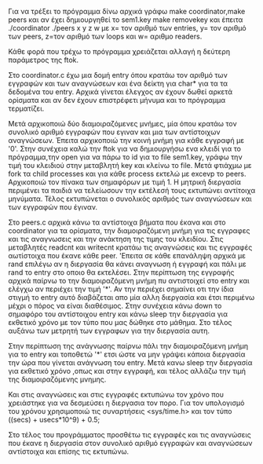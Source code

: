 
Για να τρέξει το πρόγραμμα δίνω αρχικά γράφω make coordinator,make peers και αν έχει δημιουργηθεί το sem1.key make removekey και έπειτα ./coordinator ./peers x y z w με x= τον αριθμό των entries, y= τον αριθμό των peers, z=τον αριθμό των loops και w= αριθμo readers.

Κάθε φορά που τρέχω το πρόγραμμα χρειάζεται αλλαγή η δεύτερη παράμετρος της ftok.

Στο coordinator.c έχω μια δομή entry όπου κρατάω τον αριθμό των εγγραφών και των αναγνώσεων και ένα δείκτη για char* για τα τα δεδομένα του entry. Αρχικά γίνεται έλεγχος αν έχουν δωθεί αρκετά ορίσματα και αν δεν έχουν επιστρέφετι μήνυμα και το πρόγραμμα τερματίζει. 

Μετά αρχικοποιώ δύο διαμοιραζόμενες μνήμες, μία όπου κρατάω τον συνολικό αριθμό εγγραφών που εγιναν και μια των αντίστοιχων αναγνώσεων. Έπειτα αρχικοποιώ την κοινή μνήμη για κάθε εγγραφή με '0'. Στην συνέχεια καλώ την ftok για να δημιουργήσω ενα κλειδί για το πρόγραμμα,την open για να πάρω το id για το file sem1.key, γράφω την τιμή του κλειδιού στην μεταβλητή key και κλείνω το file. Μετά φτιάχμω με fork τα child processes και για κάθε process εκτελώ με excevp το peers. Αρχικοποιώ τον πίνακα των σημαφόρων με τιμή 1. Η μητρική διεργασία περιμένει τα παιδιά να τελείωσουν την εκτέλεσή τους εκτυπώνει αντίτοιχα μηνύματα. Τέλος εκτυπώνεται ο συνολικός αριθμός των αναγνώσεων και των εγγραφών που έγιναν.

Στο peers.c αρχικά κάνω τα αντίστοιχα βήματα που έκανα και στο coordinator για τα ορίσματα, την διαμοιραζόμενη μνήμη για τις εγγραφες και τις αναγνωσεις και την ανάκτηση της τιμης του κλειδίου. Στις μεταβλητές readcnt και writecnt κρατάω τις αναγνώσεις και τις εγγραφές αωτίστοιχα που έκανε κάθε peer. 'Επειτα σε κάθε επανάληψη αρχικά με rand επιλέγω αν η διεργασία θα κάνει αναγνωση ή εγγραφή και πάλι με rand το entry στο οποιο θα εκτελέσει. Στην περίπτωση της εγγραφής αρχικά παίρνω το την διαμοιραζόμενη μνήμη πυ αντιστοιχεί στο entry και ελέγχω αν περιέχει την τιμή '*'. Αν την περιέχει σημαίνει οτι την ίδια στιγμή το entry αυτό διαβάζεται απο μία αλλη διεργασία και έτσι περιμένω μέχρι ο πόρος να είναι διαθέσιμος. Στην συνέχεια κάνω down το σημαφόρο του αντίστοιχου entry και κάνω sleep την διεργασία για εκθετικό χρόνο με τον τύπο που μας δώθηκε στο μάθημα. Στο τέλος αυξάνω των μετρητή των εγγραφων για την διεργασία αυτη.

Στην περίπτωση της ανάγνωσης παίρνω πάλι την διαμοιραζόμενη μνήμη για το entry και τοποθετώ '*' ετσι ώστε να μην γράψει κάποια διεργασία την ώρα που γίνεται ανάγνωση του entry. Μετά κανω sleep την διεργασία για εκθετικό χρόνο ,οπως και στην εγγραφή, και τέλος αλλάζω την τιμή της διαμοιραζόμενης μνημης.

Και στις αναγνώσεις και στις εγγραφές εκτυπώνω τον χρόνο που χρειάστηκε για να δεσμεύσει η διεργασια τον πορο. Για τον υπολογισμό του χρόνου χρησιμοποιώ τις συναρτήσεις <sys/time.h> και τον τύπο ((secs)  + usecs*10^9) + 0.5;

Στο τέλος του προγράμματος προσθέτω τις εγγραφές και τις αναγνώσεις που έκανε η διεργασία στον συνολικό αριθμό εγγραφών και αναγνώσεων αντίστοιχα και επίσης τις εκτυπώνω.
